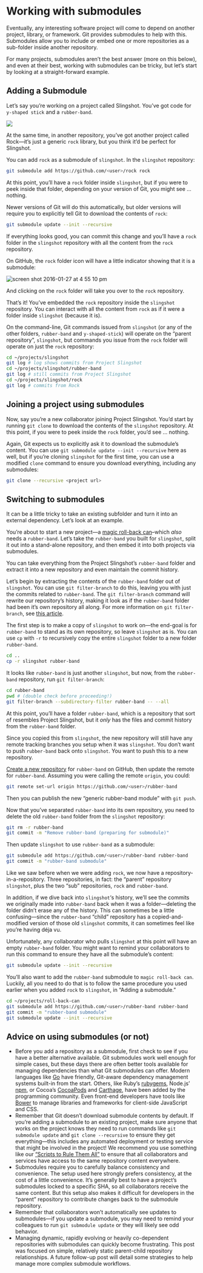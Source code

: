 # Working with submodules

Eventually, any interesting software project will come to depend on another project, library, or framework. Git provides submodules to help with this. Submodules allow you to include or embed one or more repositories as a sub-folder inside another repository.

For many projects, submodules aren’t the best answer (more on this below), and even at their best, working with submodules can be tricky, but let’s start by looking at a straight-forward example.

## Adding a Submodule[](https://github.blog/2016-02-01-working-with-submodules/#adding-a-submodule)

Let’s say you’re working on a project called Slingshot. You’ve got code for `y-shaped stick` and a `rubber-band`.

[![](https://github.blog/wp-content/uploads/2016/02/b46b1902-c518-11e5-9f57-6735e7732ba7.jpg?resize=3219%2C2146)](http://flickr.com/photos/ssicore/3527907120 "slingshots-2")

At the same time, in another repository, you’ve got another project called Rock—it’s just a generic `rock` library, but you think it’d be perfect for Slingshot.

You can add `rock` as a submodule of `slingshot`. In the `slingshot` repository:

```bash
git submodule add https://github.com/<user>/rock rock
```

At this point, you’ll have a `rock` folder inside `slingshot`, but if you were to peek inside that folder, depending on your version of Git, you might see … nothing.

Newer versions of Git will do this automatically, but older versions will require you to explicitly tell Git to download the contents of `rock`:

```bash
git submodule update --init --recursive
```

If everything looks good, you can commit this change and you’ll have a `rock` folder in the `slingshot` repository with all the content from the `rock` repository.

On GitHub, the `rock` folder icon will have a little indicator showing that it is a submodule:

![screen shot 2016-01-27 at 4 55 10 pm](https://github.blog/wp-content/uploads/2016/02/ce5590e2-c516-11e5-803b-116c5ac2d2b5.png?resize=1490%2C324)

And clicking on the `rock` folder will take you over to the `rock` repository.

That’s it! You’ve embedded the `rock` repository inside the `slingshot` repository. You can interact with all the content from `rock` as if it were a folder inside `slingshot` (because it is).

On the command-line, Git commands issued from `slingshot` (or any of the other folders, `rubber-band` and `y-shaped-stick`) will operate on the “parent repository”, `slingshot`, but commands you issue from the `rock` folder will operate on just the `rock` repository:

```bash
cd ~/projects/slingshot
git log # log shows commits from Project Slingshot
cd ~/projects/slingshot/rubber-band
git log # still commits from Project Slingshot
cd ~/projects/slingshot/rock
git log # commits from Rock
```

## Joining a project using submodules[](https://github.blog/2016-02-01-working-with-submodules/#joining-a-project-using-submodules)

Now, say you’re a new collaborator joining Project Slingshot. You’d start by running `git clone` to download the contents of the `slingshot` repository. At this point, if you were to peek inside the `rock` folder, you’d see … nothing.

Again, Git expects us to explicitly ask it to download the submodule’s content. You can use `git submodule update --init --recursive` here as well, but if you’re cloning `slingshot` for the first time, you can use a modified `clone` command to ensure you download everything, including any submodules:

```bash
git clone --recursive <project url>
```

## Switching to submodules[](https://github.blog/2016-02-01-working-with-submodules/#switching-to-submodules)

It can be a little tricky to take an existing subfolder and turn it into an external dependency. Let’s look at an example.

You’re about to start a new project—a [magic roll-back can](http://www.stevespanglerscience.com/lab/experiments/magic-rollback-can-sick-science/)–which _also_ needs a `rubber-band`. Let’s take the `rubber-band` you built for `slingshot`, split it out into a stand-alone repository, and then embed it into both projects via submodules.

You can take everything from the Project Slingshot’s `rubber-band` folder and extract it into a new repository and even maintain the commit history.

Let’s begin by extracting the contents of the `rubber-band` folder out of `slingshot`. You can use `git filter-branch` to do this, leaving you with just the commits related to `rubber-band`. The `git filter-branch` command will rewrite our repository’s history, making it look as if the `rubber-band` folder had been it’s own repository all along. For more information on `git filter-branch`, see [this article](https://help.github.com/articles/splitting-a-subfolder-out-into-a-new-repository/).

The first step is to make a copy of `slingshot` to work on—the end-goal is for `rubber-band` to stand as its own repository, so leave `slingshot` as is. You can use `cp` with `-r` to recursively copy the entire `slingshot` folder to a new folder `rubber-band`.

```bash
cd ..
cp -r slingshot rubber-band
```

It looks like `rubber-band` is just another `slingshot`, but now, from the `rubber-band` repository, run `git filter-branch`:

```bash
cd rubber-band
pwd # (double check before proceeding!)
git filter-branch --subdirectory-filter rubber-band -- --all
```

At this point, you’ll have a folder `rubber-band`, which is a repository that sort of resembles Project Slingshot, but it _only_ has the files and commit history from the `rubber-band` folder.

Since you copied this from `slingshot`, the new repository will still have any remote tracking branches you setup when it was `slingshot`. You don’t want to push `rubber-band` back onto `slingshot`. You want to push this to a new repository.

[Create a new repository](https://github.com/new) for `rubber-band` on GitHub, then update the remote for `rubber-band`. Assuming you were calling the remote `origin`, you could:

```bash
git remote set-url origin https://github.com/<user>/rubber-band
```

Then you can publish the new “generic rubber-band module” with `git push`.

Now that you’ve separated `rubber-band` into its own repository, you need to delete the old `rubber-band` folder from the `slingshot` repository:

```bash
git rm -r rubber-band
git commit -m "Remove rubber-band (preparing for submodule)"
```

Then update `slingshot` to use `rubber-band` as a submodule:

```bash
git submodule add https://github.com/<user>/rubber-band rubber-band
git commit -m "rubber-band submodule"
```

Like we saw before when we were adding `rock`, we now have a repository-in-a-repository. Three repositories, in fact: the “parent” repository `slingshot`, plus the two “sub” repositories, `rock` and `rubber-band`.

In addition, if we dive back into `slingshot`‘s history, we’ll see the commits we originally made into `rubber-band` back when it was a folder—deleting the folder didn’t erase any of the history. This can sometimes be a little confusing—since the `rubber-band` “child” repository has a copied-and-modified version of those old `slingshot` commits, it can sometimes feel like you’re having déja vu.

Unfortunately, any collaborator who pulls `slingshot` at this point will have an empty `rubber-band` folder. You might want to remind your collaborators to run this command to ensure they have all the submodule’s content:

```bash
git submodule update --init --recursive
```

You’ll also want to add the `rubber-band` submodule to `magic roll-back can`. Luckily, all you need to do that is to follow the same procedure you used earlier when you added `rock` to `slingshot`, in “Adding a submodule.”

```bash
cd ~/projects/roll-back-can
git submodule add https://github.com/<user>/rubber-band rubber-band
git commit -m "rubber-band submodule"
git submodule update --init --recursive
```

## Advice on using submodules (or not)[](https://github.blog/2016-02-01-working-with-submodules/#advice-on-using-submodules-or-not)

-   Before you add a repository as a submodule, first check to see if you have a better alternative available. Git submodules work well enough for simple cases, but these days there are often better tools available for managing dependencies than what Git submodules can offer. Modern languages like [Go](https://golang.org/) have friendly, Git-aware dependency management systems built-in from the start. Others, like Ruby’s [rubygems](http://guides.rubygems.org/), Node.js’ [npm](https://docs.npmjs.com/getting-started/what-is-npm), or Cocoa’s [CocoaPods](https://cocoapods.org/about) and [Carthage](https://github.com/Carthage/Carthage), have been added by the programming community. Even front-end developers have tools like [Bower](http://bower.io/) to manage libraries and frameworks for client-side JavaScript and CSS.
-   Remember that Git doesn’t download submodule contents by default. If you’re adding a submodule to an existing project, make sure anyone that works on the project knows they need to run commands like `git submodule update` and `git clone --recursive` to ensure they get everything—this includes any automated deployment or testing service that might be involved in the project! We recommend you use something like our [“Scripts to Rule Them All”](http://githubengineering.com/scripts-to-rule-them-all/) to ensure that all collaborators and services have access to the same repository content everywhere.
-   Submodules require you to carefully balance consistency and convenience. The setup used here strongly prefers consistency, at the cost of a little convenience. It’s generally best to have a project’s submodules locked to a specific SHA, so all collaborators receive the same content. But this setup also makes it difficult for developers in the “parent” repository to contribute changes back to the submodule repository.
-   Remember that collaborators won’t automatically see updates to submodules—if you update a submodule, you may need to remind your colleagues to run `git submodule update` or they will likely see odd behavior.
-   Managing dynamic, rapidly evolving or heavily co-dependent repositories with submodules can quickly become frustrating. This post was focused on simple, relatively static parent-child repository relationships. A future follow-up post will detail some strategies to help manage more complex submodule workflows.

